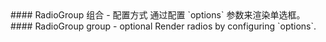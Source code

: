 <cn>
#### RadioGroup 组合 - 配置方式
通过配置 `options` 参数来渲染单选框。
</cn>

<us>
#### RadioGroup group - optional
Render radios by configuring `options`.
</us>
